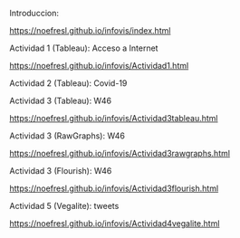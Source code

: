 Introduccion:

https://noefresl.github.io/infovis/index.html

Actividad 1 (Tableau): Acceso a Internet 

https://noefresl.github.io/infovis/Actividad1.html

Actividad 2 (Tableau): Covid-19


Actividad 3 (Tableau): W46

https://noefresl.github.io/infovis/Actividad3tableau.html

Actividad 3 (RawGraphs): W46

https://noefresl.github.io/infovis/Actividad3rawgraphs.html

Actividad 3 (Flourish): W46

https://noefresl.github.io/infovis/Actividad3flourish.html


Actividad 5 (Vegalite): tweets

https://noefresl.github.io/infovis/Actividad4vegalite.html
